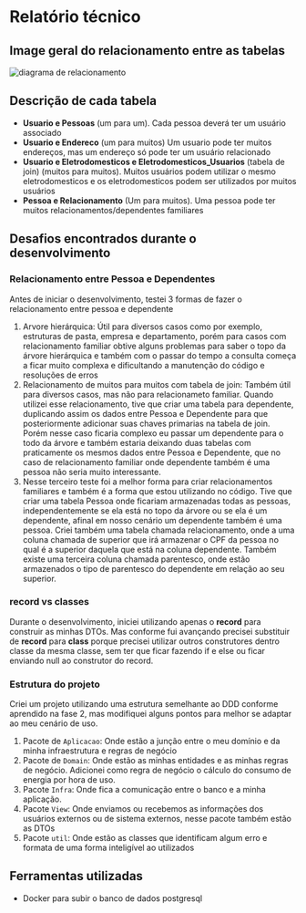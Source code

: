 # Relatório técnico 

## Image geral do relacionamento entre as tabelas

![diagrama de relacionamento](https://firebasestorage.googleapis.com/v0/b/app-english-class.appspot.com/o/Diagrama_de_relacionamento.png?alt=media&token=6cd8cbe2-eb4c-4b7d-bc2e-355550ebb8ec)

## Descrição de cada tabela

- **Usuario e Pessoas** (um para um). Cada pessoa deverá ter um usuário associado
- **Usuario e Endereco** (um para muitos) Um usuario pode ter muitos endereços, mas um endereço só pode ter um usuário relacionado
- **Usuario e Eletrodomesticos e Eletrodomesticos_Usuarios** (tabela de join) (muitos para muitos). Muitos usuários podem utilizar o mesmo eletrodomesticos e os eletrodomesticos podem ser utilizados por muitos usuários
- **Pessoa e Relacionamento** (Um para muitos). Uma pessoa pode ter muitos relacionamentos/dependentes familiares

## Desafios encontrados durante o desenvolvimento

### Relacionamento entre Pessoa e Dependentes
Antes de iniciar o desenvolvimento, testei 3 formas de fazer o relacionamento entre pessoa e dependente
1. Arvore hierárquica: Útil para diversos casos como por exemplo, estruturas de pasta, empresa e departamento, porém para casos com relacionamento familiar obtive alguns problemas para saber o topo da árvore hierárquica e também com o passar do tempo a consulta começa a ficar muito complexa e dificultando a manutenção do código e resoluções de erros
2. Relacionamento de muitos para muitos com tabela de join: Também útil para diversos casos, mas não para relacionameto familiar. Quando utilizei esse relacionamento, tive que criar uma tabela para dependente, duplicando assim os dados entre Pessoa e Dependente para que posteriormente adicionar suas chaves primarias na tabela de join. Porém nesse caso ficaria complexo eu passar um dependente para o todo da árvore e também estaria deixando duas tabelas com praticamente os mesmos dados entre Pessoa e Dependente, que no caso de relacionamento familiar onde dependente também é uma pessoa não seria muito interessante.
3. Nesse terceiro teste foi a melhor forma para criar relacionamentos familiares e também é a forma que estou utilizando no código. Tive que criar uma tabela Pessoa onde ficariam armazenadas todas as pessoas, independentemente se ela está no topo da árvore ou se ela é um dependente, afinal em nosso cenário um dependente também é uma pessoa. Criei também uma tabela chamada relacionamento, onde a uma coluna chamada de superior que irá armazenar o CPF da pessoa no qual é a superior daquela que está na coluna dependente. Também existe uma terceira coluna chamada parentesco, onde estão armazenados o tipo de parentesco do dependente em relação ao seu superior.

### record vs classes
Durante o desenvolvimento, iniciei utilizando apenas o **record** para construir as minhas DTOs. Mas conforme fui avançando precisei substituir de **record** para **class** porque precisei utilizar outros construtores dentro classe da mesma classe, sem ter que ficar fazendo if e else ou ficar enviando null ao construtor do record. 

### Estrutura do projeto
Criei um projeto utilizando uma estrutura semelhante ao DDD conforme aprendido na fase 2, mas modifiquei alguns pontos para melhor se adaptar ao meu cenário de uso.

1. Pacote de `Aplicacao`: Onde estão a junção entre o meu domínio e da minha infraestrutura e regras de negócio
2. Pacote de `Domain`: Onde estão as minhas entidades e as minhas regras de negócio. Adicionei como regra de negócio o cálculo do consumo de energia por hora de uso.
3. Pacote `Infra`: Onde fica a comunicação entre o banco e a minha aplicação.
4. Pacote `View`: Onde enviamos ou recebemos as informações dos usuários externos ou de sistema externos, nesse pacote também estão as DTOs
5. Pacote `util`: Onde estão as classes que identificam algum erro e formata de uma forma inteligível ao utilizados 

## Ferramentas utilizadas
- Docker para subir o banco de dados postgresql



